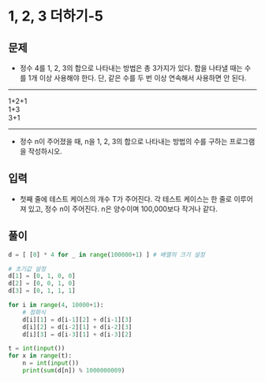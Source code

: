 # 1, 2, 3 더하기-5

## 문제
- 정수 4를 1, 2, 3의 합으로 나타내는 방법은 총 3가지가 있다. 합을 나타낼 때는 수를 1개 이상 사용해야 한다. 단, 같은 수를 두 번 이상 연속해서 사용하면 안 된다.
---
1+2+1   
1+3   
3+1   

---
- 정수 n이 주어졌을 때, n을 1, 2, 3의 합으로 나타내는 방법의 수를 구하는 프로그램을 작성하시오.   

## 입력
- 첫째 줄에 테스트 케이스의 개수 T가 주어진다. 각 테스트 케이스는 한 줄로 이루어져 있고, 정수 n이 주어진다. n은 양수이며 100,000보다 작거나 같다.

## 풀이

``` Python
d = [ [0] * 4 for _ in range(100000+1) ] # 배열의 크기 설정

# 초기값 설정
d[1] = [0, 1, 0, 0] 
d[2] = [0, 0, 1, 0]
d[3] = [0, 1, 1, 1]

for i in range(4, 10000+1):
    # 점화식
    d[i][1] = d[i-1][2] + d[i-1][3]
    d[i][2] = d[i-2][1] + d[i-2][3]
    d[i][3] = d[i-3][1] + d[i-3][2]

t = int(input())
for x in range(t):
    n = int(input())
    print(sum(d[n]) % 1000000009)

```
